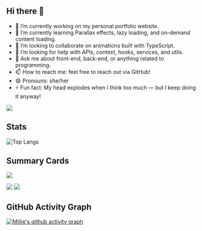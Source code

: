 ## Hi there 👋

- 🔭 I’m currently working on my personal portfolio website.
- 🌱 I’m currently learning Parallax effects, lazy loading, and on-demand content loading.
- 👯 I’m looking to collaborate on animations built with TypeScript.
- 🤔 I’m looking for help with APIs, context, hooks, services, and utils.
- 💬 Ask me about front-end, back-end, or anything related to programming.
- 📫 How to reach me: feel free to reach out via GitHub!
- 😄 Pronouns: she/her
- ⚡ Fun fact: My head explodes when I think too much — but I keep doing it anyway!

<img src="https://readme-typing-svg.herokuapp.com?font=Fira+Code&pause=1000&color=1699F9&width=435&lines=Hi!+I'm+a+front-end+developer!;I+like+UX%2FUI+and+animations." />

## Stats

![Top Langs](https://github-readme-stats.vercel.app/api/top-langs/?username=mtalala&layout=compact&theme=transparent)

## Summary Cards

![](http://github-profile-summary-cards.vercel.app/api/cards/profile-details?username=mtalala&theme=transparent)

![](http://github-profile-summary-cards.vercel.app/api/cards/stats?username=mtalala&theme=transparent) ![](http://github-profile-summary-cards.vercel.app/api/cards/productive-time?username=mtalala&theme=transparent&utcOffset=8)

## GitHub Activity Graph

[![Millie's github activity graph](https://github-readme-activity-graph.vercel.app/graph?username=mtalala&theme=github-compact)](https://github.com/ashutosh00710/github-readme-activity-graph)
